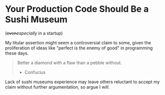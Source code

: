 # Your Production Code Should Be a Sushi Museum

(~~even~~*especially* in a startup)

My titular assertion might seem a controversial claim to some, given the
proliferation of ideas like "perfect is the enemy of good" in programming these
days.

> Better a diamond with a flaw than a pebble without.
> - Confucius

Lack of sushi museums experience may leave others reluctant to accept my claim
without further argumentation, so argue I will.

